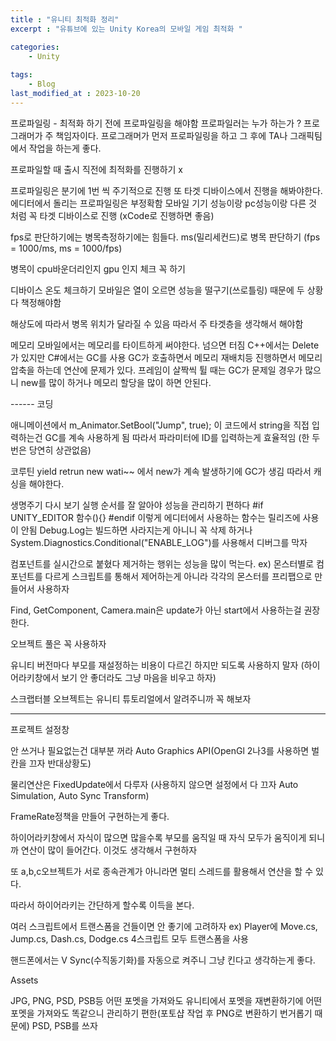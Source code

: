 ```yaml
---
title : "유니티 최적화 정리"
excerpt : "유튜브에 있는 Unity Korea의 모바일 게임 최적화 "

categories:
    - Unity
    
tags:
    - Blog
last_modified_at : 2023-10-20
---
```


프로파일링 - 최적화 하기 전에 프로파일링을 해야함 
프로파일러는 누가 하는가 ? 프로그래머가 주 책임자이다. 
프로그래머가 먼저 프로파일링을 하고 그 후에 TA나 그래픽팀에서 작업을 하는게 좋다.

프로파일할 때 출시 직전에 최적화를 진행하기 x 

프로파일링은 분기에 1번 씩 주기적으로 진행
또 타겟 디바이스에서 진행을 해봐야한다.
에디터에서 돌리는 프로파일링은 부정확함
모바일 기기 성능이랑 pc성능이랑 다른 것 처럼 꼭 타겟 디바이스로 진행 (xCode로 진행하면 좋음)

fps로 판단하기에는 병목측정하기에는 힘들다. ms(밀리세컨드)로 병목 판단하기 (fps = 1000/ms, ms = 1000/fps)

병목이 cpu바운더리인지 gpu 인지 체크 꼭 하기 

디바이스 온도 체크하기 
모바일은 열이 오르면 성능을 떨구기(쓰로틀링) 때문에 두 상황 다 책정해야함 

해상도에 따라서 병목 위치가 달라질 수 있음 따라서 주 타겟층을 생각해서 해야함

메모리 
모바일에서는 메모리를 타이트하게 써야한다. 넘으면 터짐
C++에서는 Delete가 있지만 C#에서는 GC를 사용 
GC가 호출하면서 메모리 재배치등 진행하면서 메모리 압축을 하는데 연산에 문제가 있다. 프레임이 살짝씩 튈 때는 GC가 문제일 경우가 많으니 new를 많이 하거나 메모리 할당을 많이 하면 안된다.


------ 코딩

애니메이션에서 m_Animator.SetBool("Jump", true);
이 코드에서 string을 직접 입력하는건 GC를 계속 사용하게 됨 따라서 파라미터에 ID를 입력하는게 효율적임 (한 두번은 당연히 상관없음)

코루틴 yield retrun new wati~~ 에서 new가 계속 발생하기에 GC가 생김 따라서 캐싱을 해야한다.

생명주기 다시 보기
실행 순서를 잘 알아야 성능을 관리하기 편하다
#if UNITY_EDITOR 함수(){} #endif 이렇게 에디터에서 사용하는 함수는 릴리즈에 사용이 안됨 
Debug.Log는 빌드하면 사라지는게 아니니 꼭 삭제 하거나 System.Diagnostics.Conditional("ENABLE_LOG")를 사용해서 디버그를 막자

컴포넌트를 실시간으로 붙혔다 제거하는 행위는 성능을 많이 먹는다. ex) 몬스터별로 컴포넌트를 다르게 스크립트를 통해서 제어하는게 아니라 각각의 몬스터를 프리팹으로 만들어서 사용하자

Find, GetComponent, Camera.main은 update가 아닌 start에서 사용하는걸 권장한다.

오브젝트 풀은 꼭 사용하자

유니티 버전마다 부모를 재설정하는 비용이 다르긴 하지만 되도록 사용하지 말자 (하이어라키창에서 보기 안 좋더라도 그냥 마음을 비우고 하자)

스크랩터블 오브젝트는 유니티 튜토리얼에서 알려주니까 꼭 해보자

---
프로젝트 설정창 

안 쓰거나 필요없는건 대부분 꺼라
Auto Graphics API(OpenGl 2나3를 사용하면 벌칸을 끄자 반대상황도)

물리연산은 FixedUpdate에서 다루자 (사용하지 않으면 설정에서 다 끄자  Auto Simulation, Auto Sync Transform)

FrameRate정책을 만들어 구현하는게 좋다.

하이어라키창에서 자식이 많으면 많을수록 부모를 움직일 때 자식 모두가 움직이게 되니까 연산이 많이 들어간다. 이것도 생각해서 구현하자

또 a,b,c오브젝트가 서로 종속관계가 아니라면 멀티 스레드를 활용해서 연산을 할 수 있다. 

따라서 하이어라키는 간단하게 할수록 이득을 본다.

여러 스크립트에서 트랜스폼을 건들이면 안 좋기에 고려하자
ex) Player에 Move.cs, Jump.cs, Dash.cs, Dodge.cs 4스크립트 모두 트랜스폼을 사용

핸드폰에서는 V Sync(수직동기화)를 자동으로 켜주니 그냥 킨다고 생각하는게 좋다.

Assets 

JPG, PNG, PSD, PSB등 어떤 포멧을 가져와도 유니티에서 포멧을 재변환하기에 어떤 포멧을 가져와도 똑같으니 관리하기 편한(포토샵 작업 후 PNG로 변환하기 번거롭기 때문에) PSD, PSB를 쓰자





